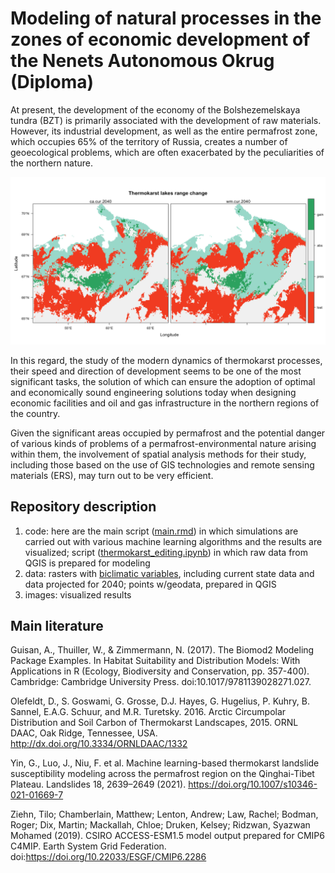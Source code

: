 # Modeling of natural processes in the zones of economic development of the Nenets Autonomous Okrug (Diploma)

At present, the development of the economy of the Bolshezemelskaya tundra (BZT) is primarily associated with the development of raw materials. However, its industrial development, as well as the entire permafrost zone, which occupies 65% of the territory of Russia, creates a number of geoecological problems, which are often exacerbated by the peculiarities of the northern nature.
  
  ![alt text](https://github.com/eltarotassadar/econ-dev-NAO/blob/main/images/SRC.png?raw=true)
  
   In this regard, the study of the modern dynamics of thermokarst processes, their speed and direction of development seems to be one of the most significant tasks, the solution of which can ensure the adoption of optimal and economically sound engineering solutions today when designing economic facilities and oil and gas infrastructure in the northern regions of the country.
  
   Given the significant areas occupied by permafrost and the potential danger of various kinds of problems of a permafrost-environmental nature arising within them, the involvement of spatial analysis methods for their study, including those based on the use of GIS technologies and remote sensing materials (ERS), may turn out to be very efficient.
   
## Repository description

1) code: here are the main script ([main.rmd](https://github.com/eltarotassadar/econ-dev-NAO/blob/main/code/main.rmd)) in which simulations are carried out with various machine learning algorithms and the results are visualized; script ([thermokarst_editing.ipynb](https://github.com/eltarotassadar/econ-dev-NAO/blob/main/code/thermokarst_editing.ipynb)) in which raw data from QGIS is prepared for modeling
2) data: rasters with [biclimatic variables](https://www.worldclim.org/data/bioclim.html), including current state data and data projected for 2040; points w/geodata, prepared in QGIS
3) images: visualized results 

  
## Main literature

Guisan, A., Thuiller, W., & Zimmermann, N. (2017). The Biomod2 Modeling Package Examples. In Habitat Suitability and Distribution Models: With Applications in R (Ecology, Biodiversity and Conservation, pp. 357-400). Cambridge: Cambridge University Press. doi:10.1017/9781139028271.027. 

Olefeldt, D., S. Goswami, G. Grosse, D.J. Hayes, G. Hugelius, P. Kuhry, B. Sannel, E.A.G. Schuur, and M.R. Turetsky. 2016. Arctic Circumpolar Distribution and Soil Carbon of Thermokarst Landscapes, 2015. ORNL DAAC, Oak Ridge, Tennessee, USA. http://dx.doi.org/10.3334/ORNLDAAC/1332

Yin, G., Luo, J., Niu, F. et al. Machine learning-based thermokarst landslide susceptibility modeling across the permafrost region on the Qinghai-Tibet Plateau. Landslides 18, 2639–2649 (2021). https://doi.org/10.1007/s10346-021-01669-7

Ziehn, Tilo; Chamberlain, Matthew; Lenton, Andrew; Law, Rachel; Bodman, Roger; Dix, Martin; Mackallah, Chloe; Druken, Kelsey; Ridzwan, Syazwan Mohamed (2019). CSIRO ACCESS-ESM1.5 model output prepared for CMIP6 C4MIP. Earth System Grid Federation. doi:https://doi.org/10.22033/ESGF/CMIP6.2286 
